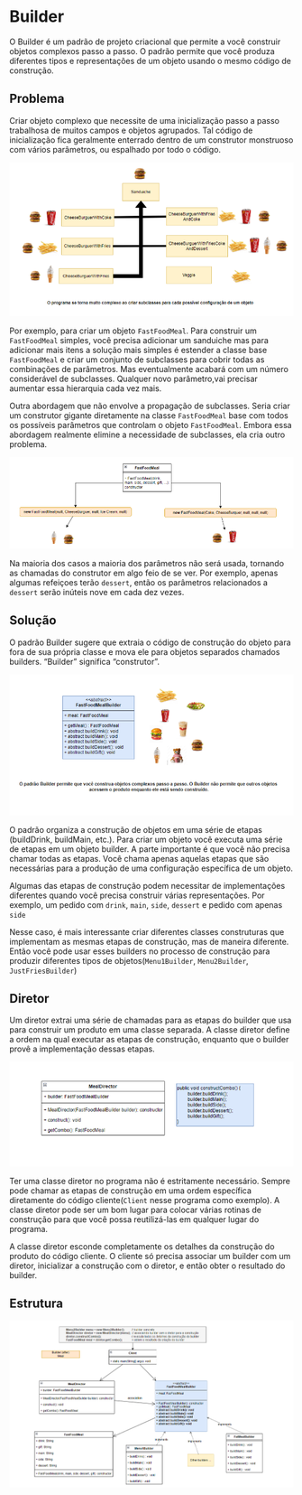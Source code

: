# Builder

O Builder é um padrão de projeto criacional que permite a você construir objetos complexos passo a passo. O padrão permite que você produza diferentes tipos e representações de um objeto usando o mesmo código de construção.

## Problema

Criar objeto complexo que necessite de uma inicialização passo a passo trabalhosa de muitos campos e objetos agrupados. Tal código de inicialização fica geralmente enterrado dentro de um construtor monstruoso com vários parâmetros, ou espalhado por todo o código.

![imagem_1](https://github.com/igor-lourenco/design-pattern-creational-builder/blob/main/uml/Imagem_1.png)

Por exemplo, para criar um objeto `FastFoodMeal`. Para construir um `FastFoodMeal` simples, você precisa adicionar um sanduiche mas para adicionar mais itens a solução mais simples é estender a classe base  `FastFoodMeal` e criar um conjunto de subclasses para cobrir todas as combinações de parâmetros. Mas eventualmente acabará com um número considerável de subclasses. Qualquer novo parâmetro,vai precisar aumentar essa hierarquia cada vez mais.

Outra abordagem que não envolve a propagação de subclasses. Seria criar um construtor gigante diretamente na classe `FastFoodMeal` base com todos os possíveis parâmetros que controlam o objeto `FastFoodMeal`. Embora essa abordagem realmente elimine a necessidade de subclasses, ela cria outro problema.

![imagem_2](https://github.com/igor-lourenco/design-pattern-creational-builder/blob/main/uml/Imagem_2.png)

Na maioria dos casos a maioria dos parâmetros não será usada, tornando as chamadas do construtor em algo feio de se ver. Por exemplo, apenas algumas refeiçoes terão `dessert`, então os parâmetros relacionados a `dessert` serão inúteis nove em cada dez vezes.

## Solução 

O padrão Builder sugere que extraia o código de construção do objeto para fora de sua própria classe e mova ele para objetos separados chamados builders. “Builder” significa “construtor”.

![imagem_3](https://github.com/igor-lourenco/design-pattern-creational-builder/blob/main/uml/imagem_3.png)

O padrão organiza a construção de objetos em uma série de etapas (buildDrink, buildMain, etc.). Para criar um objeto você executa uma série de etapas em um objeto builder. A parte importante é que você não precisa chamar todas as etapas. Você chama apenas aquelas etapas que são necessárias para a produção de uma configuração específica de um objeto.

Algumas das etapas de construção podem necessitar de implementações diferentes quando você precisa construir várias representações. Por exemplo, um pedido com `drink`, `main`, `side`, `dessert` e pedido com apenas `side`

Nesse caso, é mais interessante criar diferentes classes construturas que implementam as mesmas etapas de construção, mas de maneira diferente. Então você pode usar esses builders no processo de construção para produzir diferentes tipos de objetos(`Menu1Builder`, `Menu2Builder`, `JustFriesBuilder`)

## Diretor

Um diretor extrai uma série de chamadas para as etapas do builder que usa para construir um produto em uma classe separada. A classe diretor define a ordem na qual executar as etapas de construção, enquanto que o builder provê a implementação dessas etapas.


![MealDirector](https://github.com/igor-lourenco/design-pattern-creational-builder/blob/main/uml/MealDirector.png)


Ter uma classe diretor no programa não é estritamente necessário. Sempre pode chamar as etapas de construção em uma ordem específica diretamente do código cliente(`Client` nesse programa como exemplo). A classe diretor pode ser um bom lugar para colocar várias rotinas de construção para que você possa reutilizá-las em qualquer lugar do programa.

A classe diretor esconde completamente os detalhes da construção do produto do código cliente. O cliente só precisa associar um builder com um diretor, inicializar a construção com o diretor, e então obter o resultado do builder.

## Estrutura 

![builder.after](https://github.com/igor-lourenco/design-pattern-creational-builder/blob/main/uml/builder.after.png)

